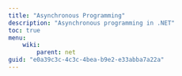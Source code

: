 ```yaml
---
title: "Asynchronous Programming"
description: "Asynchronous programming in .NET"
toc: true
menu:
    wiki:
        parent: net
guid: "e0a39c3c-4c3c-4bea-b9e2-e33abba7a22a"
---
```


